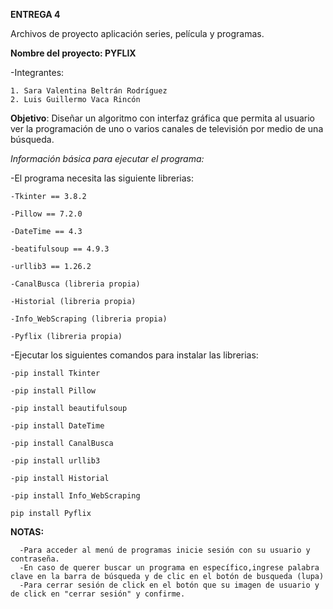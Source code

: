 **ENTREGA 4**

Archivos de proyecto aplicación series, película y programas.

**Nombre del proyecto: PYFLIX**

-Integrantes:

    1. Sara Valentina Beltrán Rodríguez
    2. Luis Guillermo Vaca Rincón 

**Objetivo**: Diseñar un algoritmo  con  interfaz gráfica que permita al usuario ver la programación 
de uno o varios canales de televisión por medio de una búsqueda.

*Información básica para ejecutar el programa:*

  -El programa necesita las siguiente librerias: 
  
    -Tkinter == 3.8.2
   
    -Pillow == 7.2.0
    
    -DateTime == 4.3
    
    -beatifulsoup == 4.9.3
    
    -urllib3 == 1.26.2
   
    -CanalBusca (libreria propia)
     
    -Historial (libreria propia)
    
    -Info_WebScraping (libreria propia)
    
    -Pyflix (libreria propia)
    
    
  -Ejecutar los siguientes comandos para instalar las librerias:
  
    -pip install Tkinter
    
    -pip install Pillow
    
    -pip install beautifulsoup
    
    -pip install DateTime
    
    -pip install CanalBusca
    
    -pip install urllib3
    
    -pip install Historial
    
    -pip install Info_WebScraping
    
    pip install Pyflix
    
  **NOTAS:**
  
      -Para acceder al menú de programas inicie sesión con su usuario y contraseña.
      -En caso de querer buscar un programa en específico,ingrese palabra clave en la barra de búsqueda y de clic en el botón de busqueda (lupa)
      -Para cerrar sesión de click en el botón que su imagen de usuario y de click en "cerrar sesión" y confirme.
